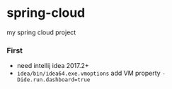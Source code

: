 # spring-cloud

my spring cloud project

### First
- need intellij idea 2017.2+
- `idea/bin/idea64.exe.vmoptions` add VM property `-Dide.run.dashboard=true`  
